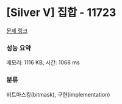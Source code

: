 # [Silver V] 집합 - 11723 

[문제 링크](https://www.acmicpc.net/problem/11723) 

### 성능 요약

메모리: 1116 KB, 시간: 1068 ms

### 분류

비트마스킹(bitmask), 구현(implementation)

